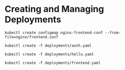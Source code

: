# Creating and Managing Deployments

```
kubectl create configmap nginx-frontend-conf --from-file=nginx/frontend.conf
```

```
kubectl create -f deployments/auth.yaml
```

```
kubectl create -f deployments/hello.yaml
```

```
kubectl create -f deployments/frontend.yaml
```